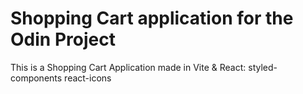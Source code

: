 # Shopping Cart application for the Odin Project

This is a Shopping Cart Application made in Vite & React:
styled-components
react-icons
